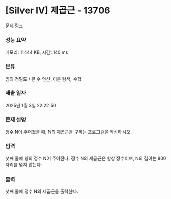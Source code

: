 # [Silver IV] 제곱근 - 13706 

[문제 링크](https://www.acmicpc.net/problem/13706) 

### 성능 요약

메모리: 11444 KB, 시간: 140 ms

### 분류

임의 정밀도 / 큰 수 연산, 이분 탐색, 수학

### 제출 일자

2025년 1월 3일 22:22:50

### 문제 설명

<p>정수 N이 주어졌을 때, N의 제곱근을 구하는 프로그램을 작성하시오.</p>

### 입력 

 <p>첫째 줄에 양의 정수 N이 주어진다. 정수 N의 제곱근은 항상 정수이며, N의 길이는 800자리를 넘지 않는다.</p>

### 출력 

 <p>첫째 줄에 정수 N의 제곱근을 출력한다.</p>

